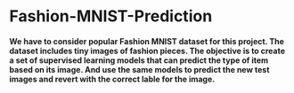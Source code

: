 # Fashion-MNIST-Prediction
#### We have to consider popular Fashion MNIST dataset for this project. The dataset includes tiny images of fashion pieces. The objective is to create a set of supervised learning models that can predict the type of item based on its image. And use the same models to predict the new test images and revert with the correct lable for the image.
